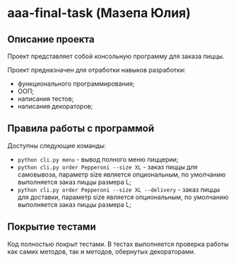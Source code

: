 # aaa-final-task (Мазепа Юлия)

## Описание проекта

Проект представляет собой консольную программу для заказа пиццы.

Проект предназначен для отработки навыков разработки:
- функционального программирования;
- ООП;
- написания тестов;
- написания декораторов;

## Правила работы с программой

Доступны следующие команды:
- `python cli.py menu` - вывод полного меню пиццерии;
- `python cli.py order Pepperoni --size XL` - заказ пиццы для самовывоза, параметр size является опциональным, по умолчанию выполняется заказ пиццы размера L;
- `python cli.py order Pepperoni --size XL --delivery` - заказ пиццы для доставки, параметр size является опциональным, по умолчанию выполняется заказ пиццы размера L;

## Покрытие тестами

Код полностью покрыт тестами. В тестах выполняется проверка работы как самих методов, так и методов, обернутых декораторами.
